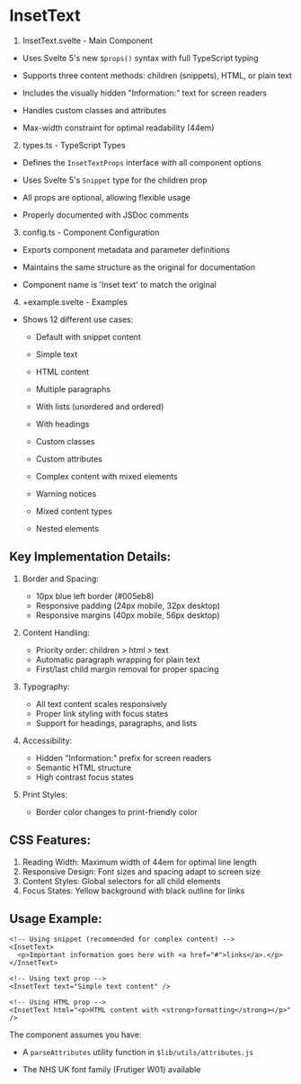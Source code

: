 # InsetText

1. InsetText.svelte - Main Component

- Uses Svelte 5's new `$props()` syntax with full TypeScript typing

- Supports three content methods: children (snippets), HTML, or plain text

- Includes the visually hidden "Information:" text for screen readers

- Handles custom classes and attributes

- Max-width constraint for optimal readability (44em)

2. types.ts - TypeScript Types

- Defines the `InsetTextProps` interface with all component options

- Uses Svelte 5's `Snippet` type for the children prop

- All props are optional, allowing flexible usage

- Properly documented with JSDoc comments

3. config.ts - Component Configuration

- Exports component metadata and parameter definitions

- Maintains the same structure as the original for documentation

- Component name is 'Inset text' to match the original

4. +example.svelte - Examples

- Shows 12 different use cases:

  - Default with snippet content

  - Simple text

  - HTML content

  - Multiple paragraphs

  - With lists (unordered and ordered)

  - With headings

  - Custom classes

  - Custom attributes

  - Complex content with mixed elements

  - Warning notices

  - Mixed content types

  - Nested elements

## Key Implementation Details:

1. Border and Spacing:
   - 10px blue left border (#005eb8)
   - Responsive padding (24px mobile, 32px desktop)
   - Responsive margins (40px mobile, 56px desktop)

2. Content Handling:
   - Priority order: children > html > text
   - Automatic paragraph wrapping for plain text
   - First/last child margin removal for proper spacing

3. Typography:
   - All text content scales responsively
   - Proper link styling with focus states
   - Support for headings, paragraphs, and lists

4. Accessibility:
   - Hidden "Information:" prefix for screen readers
   - Semantic HTML structure
   - High contrast focus states

5. Print Styles:
   - Border color changes to print-friendly color

## CSS Features:

1. Reading Width: Maximum width of 44em for optimal line length
2. Responsive Design: Font sizes and spacing adapt to screen size
3. Content Styles: Global selectors for all child elements
4. Focus States: Yellow background with black outline for links

## Usage Example:

```svelte
<!-- Using snippet (recommended for complex content) -->
<InsetText>
  <p>Important information goes here with <a href="#">links</a>.</p>
</InsetText>

<!-- Using text prop -->
<InsetText text="Simple text content" />

<!-- Using HTML prop -->
<InsetText html="<p>HTML content with <strong>formatting</strong></p>" />
```

The component assumes you have:

- A `parseAttributes` utility function in `$lib/utils/attributes.js`

- The NHS UK font family (Frutiger W01) available
